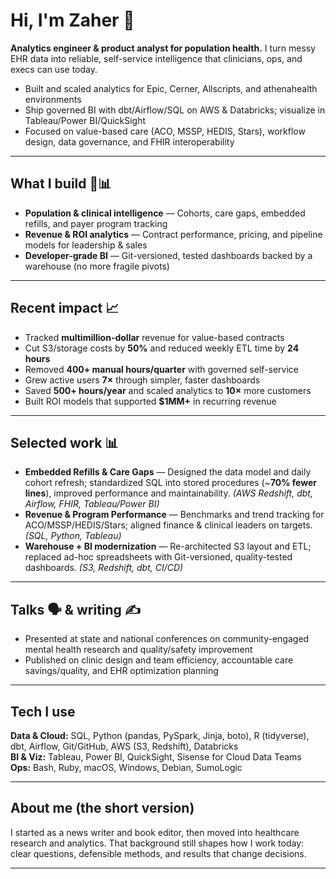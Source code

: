 # Hi, I'm Zaher 👋
**Analytics engineer & product analyst for population health.** I turn messy EHR data into reliable, self-service intelligence that clinicians, ops, and execs can use today.

- Built and scaled analytics for Epic, Cerner, Allscripts, and athenahealth environments
- Ship governed BI with dbt/Airflow/SQL on AWS & Databricks; visualize in Tableau/Power BI/QuickSight
- Focused on value-based care (ACO, MSSP, HEDIS, Stars), workflow design, data governance, and FHIR interoperability

---

## What I build 💊📊
- **Population & clinical intelligence** — Cohorts, care gaps, embedded refills, and payer program tracking
- **Revenue & ROI analytics** — Contract performance, pricing, and pipeline models for leadership & sales
- **Developer-grade BI** — Git-versioned, tested dashboards backed by a warehouse (no more fragile pivots)

---

## Recent impact 📈
- Tracked **multimillion-dollar** revenue for value-based contracts  
- Cut S3/storage costs by **50%** and reduced weekly ETL time by **24 hours**  
- Removed **400+ manual hours/quarter** with governed self-service  
- Grew active users **7×** through simpler, faster dashboards  
- Saved **500+ hours/year** and scaled analytics to **10×** more customers  
- Built ROI models that supported **$1MM+** in recurring revenue

---

## Selected work 📊
- **Embedded Refills & Care Gaps** — Designed the data model and daily cohort refresh; standardized SQL into stored procedures (~**70% fewer lines**), improved performance and maintainability. *(AWS Redshift, dbt, Airflow, FHIR, Tableau/Power BI)*
- **Revenue & Program Performance** — Benchmarks and trend tracking for ACO/MSSP/HEDIS/Stars; aligned finance & clinical leaders on targets. *(SQL, Python, Tableau)*
- **Warehouse + BI modernization** — Re-architected S3 layout and ETL; replaced ad-hoc spreadsheets with Git-versioned, quality-tested dashboards. *(S3, Redshift, dbt, CI/CD)*

---

## Talks 🗣️  & writing ✍️
- Presented at state and national conferences on community-engaged mental health research and quality/safety improvement
- Published on clinic design and team efficiency, accountable care savings/quality, and EHR optimization planning

---

## Tech I use
**Data & Cloud:** SQL, Python (pandas, PySpark, Jinja, boto), R (tidyverse), dbt, Airflow, Git/GitHub, AWS (S3, Redshift), Databricks  
**BI & Viz:** Tableau, Power BI, QuickSight, Sisense for Cloud Data Teams  
**Ops:** Bash, Ruby, macOS, Windows, Debian, SumoLogic

---

## About me (the short version)
I started as a news writer and book editor, then moved into healthcare research and analytics. That background still shapes how I work today: clear questions, defensible methods, and results that change decisions.

---
